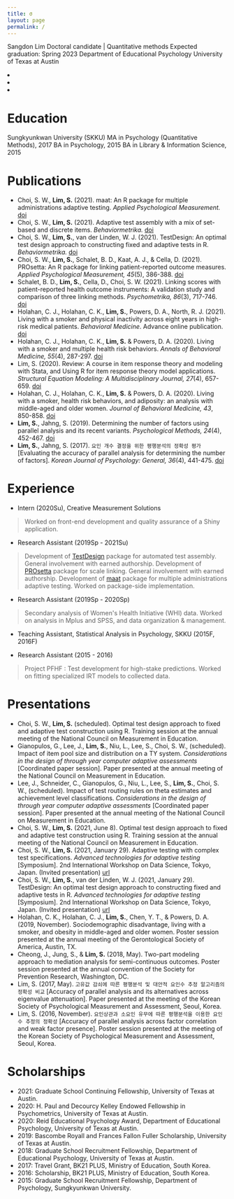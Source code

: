 ```yaml
---
title: σ
layout: page
permalink: /
---
```


Sangdon Lim
Doctoral candidate | Quantitative methods
Expected graduation: Spring 2023
Department of Educational Psychology
University of Texas at Austin

<div class="icons">
    <li><a href="mailto:sangdonlim@utexas.edu"><i class="fas fa-envelope fa-2x icon"></i></a></li>
    <li><a href="https://scholar.google.com/citations?user=D-uRjKYAAAAJ&hl=en"><i class="ai ai-google-scholar ai-2x icon"></i></a></li>
    <li><a href="https://github.com/sangdonlim"><i class="fab fa-github fa-2x icon"></i></a></li>
</div>

# Education
Sungkyunkwan University (SKKU)
MA in Psychology (Quantitative Methods), 2017
BA in Psychology, 2015
BA in Library & Information Science, 2015

# Publications
* Choi, S. W., **Lim, S.** (2021). maat: An R package for multiple administrations adaptive testing. *Applied Psychological Measurement.* [doi](https://doi.org/10.1177/01466216211049212)
* Choi, S. W., **Lim, S.** (2021). Adaptive test assembly with a mix of set-based and discrete items. *Behaviormetrika.* [doi](https://doi.org/10.1007/s41237-021-00148-6)
* Choi, S. W., **Lim, S.**, van der Linden, W. J. (2021). TestDesign: An optimal test design approach to constructing fixed and adaptive tests in R. *Behaviormetrika.* [doi](https://doi.org/10.1007/s41237-021-00145-9)
* Choi, S. W., **Lim, S.**, Schalet, B. D., Kaat, A. J., & Cella, D. (2021). PROsetta: An R package for linking patient-reported outcome measures. *Applied Psychological Measurement, 45*(5), 386-388. [doi](https://doi.org/10.1177/01466216211013106)
* Schalet, B. D., **Lim, S.**, Cella, D., Choi, S. W. (2021). Linking scores with patient-reported health outcome instruments: A validation study and comparison of three linking methods. *Psychometrika, 86*(3), 717-746. [doi](https://doi.org/10.1007/s11336-021-09776-z)
* Holahan, C. J., Holahan, C. K., **Lim, S.**, Powers, D. A., North, R. J. (2021). Living with a smoker and physical inactivity across eight years in high-risk medical patients. *Behavioral Medicine*. Advance online publication. [doi](https://doi.org/10.1080/08964289.2021.1889458)
* Holahan, C. J., Holahan, C. K., **Lim, S.** & Powers, D. A. (2020). Living with a smoker and multiple health risk behaviors. *Annals of Behavioral Medicine, 55*(4), 287-297. [doi](https://doi.org/10.1093/abm/kaaa059)
* Lim, S. (2020). Review: A course in item response theory and modeling with Stata, and Using R for item response theory model applications. *Structural Equation Modeling: A Multidisciplinary Journal, 27*(4), 657-659. [doi](https://doi.org/10.1080/10705511.2020.1740886)
* Holahan, C. J., Holahan, C. K., **Lim, S.** & Powers, D. A. (2020). Living with a smoker, health risk behaviors, and adiposity: an analysis with middle-aged and older women. *Journal of Behavioral Medicine, 43*, 850-858. [doi](https://doi.org/10.1007/s10865-019-00098-1)
* **Lim, S.**, Jahng, S. (2019). Determining the number of factors using parallel analysis and its recent variants. *Psychological Methods, 24*(4), 452-467. [doi](https://doi.org/10.1037/met0000230)
* **Lim, S.**, Jahng, S. (2017). `요인 개수 결정을 위한 평행분석의 정확성 평가` [Evaluating the accuracy of parallel analysis for determining the number of factors]. *Korean Journal of Psychology: General, 36*(4), 441-475. [doi](https://doi.org/10.22257/kjp.2017.09.36.4.441)

# Experience
* Intern (2020Su), Creative Measurement Solutions
> Worked on front-end development and quality assurance of a Shiny application.
* Research Assistant (2019Sp - 2021Su)
> Development of [TestDesign](https://cran.r-project.org/package=TestDesign) package for automated test assembly.
> General involvement with earned authorship.
> Development of [PROsetta](https://cran.r-project.org/package=PROsetta) package for scale linking.
> General involvement with earned authorship.
> Development of [maat](https://cran.r-project.org/package=maat) package for multiple administrations adaptive testing.
> Worked on package-side implementation.
* Research Assistant (2019Sp - 2020Sp)
> Secondary analysis of Women's Health Initiative (WHI) data.
> Worked on analysis in Mplus and SPSS, and data organization & management.
* Teaching Assistant, Statistical Analysis in Psychology, SKKU (2015F, 2016F)
>
* Research Assistant (2015 - 2016)
> Project PFHF : Test development for high-stake predictions.
> Worked on fitting specialized IRT models to collected data.

# Presentations
* Choi, S. W., **Lim, S.** (scheduled). Optimal test design approach to fixed and adaptive test construction using R. Training session at the annual meeting of the National Council on Measurement in Education.
* Gianopulos, G., Lee, J., **Lim, S.**, Niu, L., Lee, S., Choi, S. W., (scheduled). Impact of item pool size and distribution on a TY system. *Considerations in the design of through year computer adaptive assessments* [Coordinated paper session]. Paper presented at the annual meeting of the National Council on Measurement in Education.
* Lee, J., Schneider, C., Gianopulos, G., Niu, L., Lee, S., **Lim, S.**, Choi, S. W., (scheduled). Impact of test routing rules on theta estimates and achievement level classifications. *Considerations in the design of through year computer adaptive assessments* [Coordinated paper session]. Paper presented at the annual meeting of the National Council on Measurement in Education.
* Choi, S. W., **Lim, S.** (2021, June 8). Optimal test design approach to fixed and adaptive test construction using R. Training session at the annual meeting of the National Council on Measurement in Education.
* Choi, S. W., **Lim, S.** (2021, January 29). Adaptive testing with complex test specifications. *Advanced technologies for adaptive testing* [Symposium]. 2nd International Workshop on Data Science, Tokyo, Japan. (Invited presentation) [url](http://www.ai.lab.uec.ac.jp/symposium2021/)
* Choi, S. W., **Lim, S.**, van der Linden, W. J. (2021, January 29). TestDesign: An optimal test design approach to constructing fixed and adaptive tests in R. *Advanced technologies for adaptive testing* [Symposium]. 2nd International Workshop on Data Science, Tokyo, Japan. (Invited presentation) [url](http://www.ai.lab.uec.ac.jp/symposium2021/)
* Holahan, C. K., Holahan, C. J., **Lim, S.**, Chen, Y. T., & Powers, D. A. (2019, November). Sociodemographic disadvantage, living with a smoker, and obesity in middle-aged and older women. Poster session presented at the annual meeting of the Gerontological Society of America, Austin, TX.
* Cheong, J., Jung, S., & **Lim, S.** (2018, May). Two-part modeling approach to mediation analysis for semi-continuous outcomes. Poster session presented at the annual convention of the Society for Prevention Research, Washington, DC.
* Lim, S. (2017, May). `고유값 감쇠에 따른 평행분석 및 대안적 요인수 추정 알고리즘의 정확성 비교` [Accuracy of parallel analysis and its alternatives across eigenvalue attenuation]. Paper presented at the meeting of the Korean Society of Psychological Measurement and Assessment, Seoul, Korea.
* Lim, S. (2016, November). `요인상관과 소요인 유무에 따른 평행분석을 이용한 요인 수 추정의 정확성` [Accuracy of parallel analysis across factor correlation and weak factor presence]. Poster session presented at the meeting of the Korean Society of Psychological Measurement and Assessment, Seoul, Korea.

# Scholarships
* 2021: Graduate School Continuing Fellowship, University of Texas at Austin.
* 2020: H. Paul and Decourcy Kelley Endowed Fellowship in Psychometrics, University of Texas at Austin.
* 2020: Reid Educational Psychology Award, Department of Educational Psychology, University of Texas at Austin.
* 2019: Bascombe Royall and Frances Fallon Fuller Scholarship, University of Texas at Austin.
* 2018: Graduate School Recruitment Fellowship, Department of Educational Psychology, University of Texas at Austin.
* 2017: Travel Grant, BK21 PLUS, Ministry of Education, South Korea.
* 2016: Scholarship, BK21 PLUS, Ministry of Education, South Korea.
* 2015: Graduate School Recruitment Fellowship, Department of Psychology, Sungkyunkwan University.
